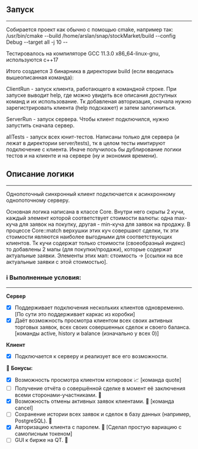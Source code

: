 ## Запуск
---

Собирается проект как обычно с помощью cmake, например так:
/usr/bin/cmake --build /home/arslan/snap/stockMarket/build --config Debug --target all -j 10 --

Тестировалось на компиляторе GCC 11.3.0 x86_64-linux-gnu, используются с++17

Итого создается 3 бинарника в директории build (если вводилась вышеописанная команда):

ClientRun - запуск клиента, работающего в командной строке. При запуске выводит help, где можно увидеть все описания доступных команд и их использование. Тк добавленая авторизация, сначала нужно зарегистрировать клиента (help подскажет) и затем залогиниться.

ServerRun - запуск сервера. Чтобы клиент подключился, нужно запустить сначала сервер.

allTests - запуск всех юнит-тестов. Написаны только для сервера (и лежат в директории server/tests), тк в целом тесты имитируют подключение с клиента. Иначе получилось бы дублирование логики тестов и на клиенте и на сервере (ну и экономия времени).

## Описание логики
---

Однопоточный синхронный клиент подключается к асинхронному однопоточному серверу. 

Основная логика написана в классе Core. Внутри него скрыты 2 кучи, каждый элемент которой соответствует стоимости валюты: одна max-куча для заявок на покупку, другая - min-куча для заявок на продажу. В процессе Core::match верхушки этих куч совершают сделки, тк эти стоимости являются наиболее выгодными для соответствующих клиентов. Тк кучи содержат только стоимости (своеобразный индекс) то добавлены 2 мапы (для покупки/продажи), которые содержат актуальные заявки. Элементы этих мап: стоимость -> [ссылки на все актуальные заявки с этой стоимостью].

### ℹ️ Выполненные условия:
---

**Сервер**

- [x] Поддерживает подключения нескольких клиентов одновременно. [По сути это поддерживает каркас из коробки]
- [x] Даёт возможность просмотра клиентом всех своих активных торговых заявок, всех своих совершенных сделок и своего баланса. [команды active, history и balance (изначально у всех 0)]

**Клиент**

- [x] Подключается к серверу и реализует все его возможности.

🎈 **Бонусы:**

- [x] Возможность просмотра клиентом котировок 📈 [команда quote]
- [ ] Получение отчёта о совершённой сделке в момент её заключения всеми сторонами-участниками. 🤼
- [x] Возможность отмены активных заявок клиентами. 🚫 [команда cancel]
- [ ] Сохранение истории всех заявок и сделок в базу данных (например, PostgreSQL). 💽
- [x] Авторизацию клиента с паролем. 🔑 [Сделал простую вариацию с самописным токеном]
- [ ] GUI к бирже на QT. 🤯